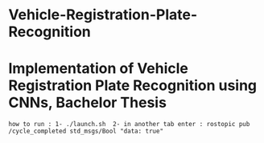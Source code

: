 # Vehicle-Registration-Plate-Recognition
Implementation of Vehicle Registration Plate Recognition using CNNs, Bachelor Thesis
========================

```
how to run : 1- ./launch.sh  2- in another tab enter : rostopic pub /cycle_completed std_msgs/Bool "data: true"
```
